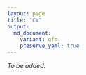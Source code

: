 ```yaml
---
layout: page
title: "CV"
output:
  md_document:
    variant: gfm
    preserve_yaml: true
---
```


*To be added.*
